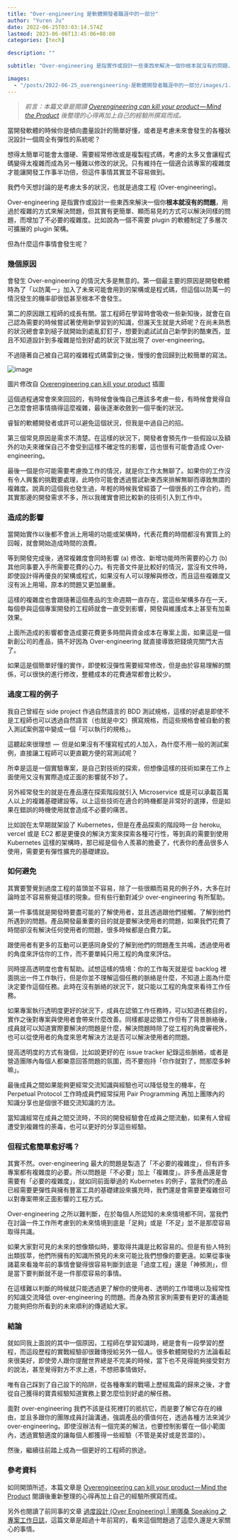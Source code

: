 ```yaml
---
title: "Over-engineering 是軟體開發者職涯中的一部分"
author: "Yuren Ju"
date: 2022-06-25T03:03:14.574Z
lastmod: 2023-06-06T13:45:06+08:00
categories: [tech]

description: ""

subtitle: "Over-engineering 是指實作或設計一些東西來解決一個你根本就沒有的問題，用過於複雜的方式來解決問題，但其實有更簡單、顯而易見的方式可以解決同樣的問題，而增加了不必要的複雜度。而我們今天要討論它的成因以及如何應對。"

images:
  - "/posts/2022-06-25_overengineering-是軟體開發者職涯中的一部分/images/1.png"
---
```


> _前言：本篇文章是閱讀_ [_Overengineering can kill your product — Mind the Product_](https://www.mindtheproduct.com/overengineering-can-kill-your-product/) _後整理的心得再加上自己的經驗所撰寫而成。_

當開發軟體的時候你是傾向盡量設計的簡單好懂，或者是考慮未來會發生的各種狀況設計一個周全有彈性的系統呢？

想得太簡單可能會太僵硬、需要經常修改或是複製程式碼，考慮的太多又會讓程式碼變得太複雜而成為另一種難以修改的狀況。只有維持在一個適合該專案的複雜度才能讓開發工作事半功倍，但這件事情其實並不容易做到。

我們今天想討論的是考慮太多的狀況，也就是過度工程 (Over-engineering)。

Over-engineering 是指實作或設計一些東西來解決一個你**根本就沒有的問題**，用過於複雜的方式來解決問題，但其實有更簡單、顯而易見的方式可以解決同樣的問題，而增加了不必要的複雜度。比如說為一個不需要 plugin 的軟體制定了多層次可擴展的 plugin 架構。

但為什麼這件事情會發生呢？

### 幾個原因

會發生 Over-engineering 的情況大多是無意的。第一個最主要的原因是開發軟體時為了「以防萬一」加入了未來可能會用到的架構或是程式碼，但這個以防萬一的情況發生的機率卻很低甚至根本不會發生。

第二的原因跟工程師的成長有關。當工程師在學習時會吸收一些新知後，就會在自己認為需要的時候嘗試著使用新學習到的知識，但誰天生就是大師呢？在尚未熟悉的狀況總會拿到槌子就開始到處亂釘釘子，想要到處試試自己新學到的酷東西，並且不知道設計到多複雜是恰到好處的狀況下就出現了 over-engineering。

不過隨著自己被自己寫的複雜程式碼雷到之後，慢慢的會回歸到比較簡單的寫法。

![image](/posts/2022-06-25_overengineering-是軟體開發者職涯中的一部分/images/1.png#layoutTextWidth)

圖片修改自 [Overengineering can kill your product](https://www.mindtheproduct.com/overengineering-can-kill-your-product/) 插圖

這個過程通常會來來回回的，有時候會後悔自己應該多考慮一些，有時候會覺得自己怎麼會把事情搞得這麼複雜，最後逐漸收斂到一個平衡的狀況。

睿智的軟體開發者或許可以避免這個狀況，但我是中過自己的招。

第三個常見原因是需求不清楚。在這樣的狀況下，開發者會預先作一些假設以及額外的功夫來確保自己不會受到這樣不確定性的影響，這也很有可能會造成 Over-engineering。

最後一個是你可能需要考慮換工作的情況，就是你工作太無聊了。如果你的工作沒有令人興奮的挑戰要處理，此時你可能會透過嘗試新東西來排解無聊而導致無謂的複雜度。說真的這個我也發生過，年輕的時候我曾經簽了一個很長的工作合約，而其實那邊的開發需求不多，所以我確實會把比較新的技術引入到工作中。

### 造成的影響

當開始實作以後都不會派上用場的功能或架構時，代表花費的時間都沒有實質上的回報，就會開始造成時間的浪費。

等到開發完成後，通常複雜度會同時影響 (a) 修改、新增功能時所需要的心力 (b) 其他同事要入手所需要花費的心力。有完善文件是比較好的情況，當沒有文件時，即使設計得再優良的架構或程式，如果沒有人可以理解與修改，而且這些複雜度又沒有派上用場，原本的問題又更加嚴重。

這樣的複雜度也會跟隨著這個產品的生命週期一直存在，當這些架構多存在一天，每個參與這個專案開發的工程師就會一直受到影響，開發與維護成本上甚至有加乘效果。

上面所造成的影響都會造成要花費更多時間與資金成本在專案上面，如果這是一個新創公司的產品，搞不好因為 Over-engineering 就直接導致把錢燒完關門大吉了。

如果這是個簡單好懂的實作，即使較沒彈性需要經常修改，但是由於容易理解的關係，可以很快的進行修改，整體成本的花費通常都會比較少。

### 過度工程的例子

我自己曾經在 side project 作過自然語言的 BDD 測試規格，這樣的好處是即使不是工程師也可以透過自然語言（也就是中文）撰寫規格，而這些規格會被自動的套入測試案例當中變成一個「可以執行的規格」。

這聽起來很理想  —  但是如果沒有不懂寫程式的人加入，為什麼不用一般的測試案例，直接讓工程師可以更直觀方便的寫測試呢？

所幸是這是一個實驗專案，是自己對技術的探索，但想像這樣的技術如果在工作上面使用又沒有實際造成正面的影響就不妙了。

另外經常發生的就是在產品還在探索階段就引入 Microservice 或是可以承載百萬人以上的複雜基礎建設等。以上這些技術在適合的時機都是非常好的選擇，但是如果在錯誤的時機使用就會造成不必要的痛苦。

比如說在太早期就架設了 Kubernetes，但是在產品探索的階段時一台 heroku, vercel 或是 EC2 都是更優良的解決方案來探索各種可行性，等到真的需要到使用 Kubernetes 這樣的架構時，那已經是個令人羨慕的擔憂了，代表你的產品很多人使用，需要更有彈性擴充的基礎建設。

### 如何避免

其實要警覺到過度工程的苗頭並不容易，除了一些很顯而易見的例子外，大多在討論時並不容易察覺這樣的現象。但有些行動對減少 over-engineering 有所幫助。

第一件事情就是開發時要盡可能的了解使用者，並且透過跟他們接觸，了解到他們所遇到的問題。產品開發最重要的目的就是要解決使用者的問題，如果我們花費了時間卻沒有解決任何使用者的問題，很多時候都是白費力氣。

跟使用者有更多的互動可以更感同身受的了解到他們的問題產生共鳴，透過使用者的角度來評估你的工作，而不要單純只用工程的角度來評估。

同時提高透明度也會有幫助。試想這樣的情境：你的工作每天就是從 backlog 裡面挑出一件工作執行，但是你並不理解這個任務的脈絡是什麼，不知道上面為什麼決定要作這個任務。此時在沒有脈絡的狀況下，就只能以工程的角度來看待工作任務。

如果專案執行透明度更好的狀況下，成員在認領工作任務時，可以知道任務目的，實作之後對專案與使用者會帶來什麼改善。同樣都是認領工作但有了背景脈絡後，成員就可以知道實際要解決的問題是什麼，解決問題時除了從工程的角度審視外，也可以從使用者的角度來思考解決方法是否可以解決使用者的問題。

提高透明度的方式有幾個，比如說更好的在 issue tracker 紀錄這些脈絡，或者是營造團隊內每個人都樂意回答問題的氛圍，而不要抱持「你作就對了，問那麼多幹嘛」。

最後成員之間如果能夠更經常交流知識與經驗也可以降低發生的機率，在 Perpetual Protocol 工作時成員們經常採用 Pair Programming 再加上團隊內的知識分享也是個很不錯交流知識的方法。

當知識經常在成員之間交流時，不同的開發經驗會在成員之間流動，如果有人曾經遭受到複雜性的荼毒，也可以更好的分享這些經驗。

### 但程式愈簡單愈好嗎？

其實不然。over-engineering 最大的問題是製造了「不必要的複雜度」，但有許多專案都有複雜度的必要。所以問題是「不必要」加上「複雜度」。許多產品還是會需要有「必要的複雜度」，就如同前面舉過的 Kubernetes 的例子，當我們的產品已經需要更彈性與擁有豐富工具的基礎建設來擴充時，我們還是會需要更複雜但可以對專案帶來正面影響的工程方式。

Over-engineering 之所以難判斷，在於每個人所認知的未來情境都不同，當我們在討論一件工作所考慮到的未來情境到底是「足夠」或是「不足」並不是那麼容易取得共識。

如果大家對可見的未來的想像類似時，要取得共識是比較容易的。但是有些人特別出類拔萃，他們所擁有的知識所預見的未來可能比我們想像的要更遠。如果從事後諸葛來看幾年前的事情會變得很容易判斷到底是「過度工程」還是「神預測」，但是當下要判斷就不是一件那麼容易的事情。

在這樣難以判斷的時候就只能透過更了解你的使用者、透明的工作環境以及經常性的知識交流降低 over-engineering 的問題。而身為預言家則需要有更好的溝通能力能夠把你所看到的未來順利的傳遞給大家。

### 結論

就如同我上面說的其中一個原因，工程師在學習知識時，總是會有一段學習的歷程，而這段歷程的實戰經驗卻很難傳授給另外一個人。很多軟體開發的方法論看起來很美好，即使旁人跟你提醒世界總是不完美的時候，當下也不見得能夠接受對方的說法，甚至覺得對方不求上進，不想把事情做好。

唯有自己踩到了自己設下的陷阱，從各種專案的戰場上歷經風霜的歸來之後，才會從自己獲得的寶貴經驗知道實務上要怎麼恰到好處的解任務。

面對 over-engineering 我們不該是往死裡打的抵抗它，而是要了解它存在的緣由，並且多跟你的團隊成員討論溝通，強調產品的價值何在，透過各種方法來減少 over-engineering。即使沒辦法有一個完美的解法，也要控制影響在一個小範圍內，透過實驗適度的讓每個人都獲得一些經驗（不管是美好或是苦澀的）。

然後，繼續往前踏上成為一個更好的工程師的旅途。

### 參考資料

如同開頭所述，本篇文章是 [Overengineering can kill your product — Mind the Product](https://www.mindtheproduct.com/overengineering-can-kill-your-product/) 閱讀後重新整理的心得再加上自己的經驗所撰寫而成。

另外也閱讀了前同事的文章 [過度設計 (Over Engineering) | 喲哪桑 Speaking 之專案工作日誌](http://jonathanspeaking.blogspot.com/2010/10/over-engineering.html)，這篇文章是超過十年前寫的，看來這個問題過了這麼久還是大家關心的事情。
